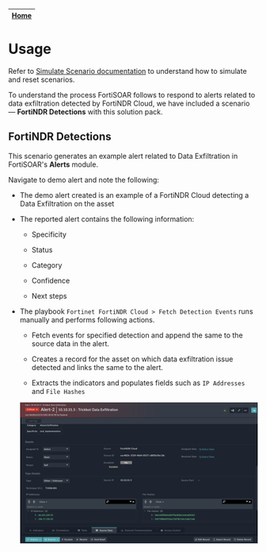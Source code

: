 | [Home](../README.md) |
|----------------------|
# Usage

Refer to [Simulate Scenario documentation](https://github.com/fortinet-fortisoar/solution-pack-soc-simulator/blob/develop/docs/usage.md) to understand how to simulate and reset scenarios.

To understand the process FortiSOAR follows to respond to alerts related to data exfiltration detected by FortiNDR Cloud, we have included a scenario &mdash; **FortiNDR Detections** with this solution pack.

## FortiNDR Detections

This scenario generates an example alert related to Data Exfiltration in FortiSOAR's **Alerts** module.

Navigate to demo alert and note the following:

- The demo alert created is an example of a FortiNDR Cloud detecting a Data Exfiltration on the asset

- The reported alert contains the following information:

    - Specificity 

    - Status

    - Category

    - Confidence

    - Next steps


- The playbook `Fortinet FortiNDR Cloud > Fetch Detection Events` runs manually and performs following actions.

    - Fetch events for specified detection and append the same to the source data in the alert.

    - Creates a record for the asset on which data exfiltration issue detected and links the same to the alert.

    - Extracts the indicators and populates fields such as `IP Addresses` and `File Hashes`

    ![Data Exfiltation Alert](./res/data-exfiltration-alert.png)


